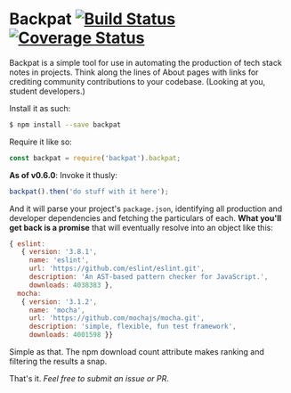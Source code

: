 # Backpat [![Build Status](https://travis-ci.org/cachilders/backpat.svg?branch=master)](https://travis-ci.org/cachilders/backpat) [![Coverage Status](https://img.shields.io/coveralls/cachilders/backpat.svg)](https://img.shields.io/coveralls/cachilders/backpat.svg)

Backpat is a simple tool for use in automating the production of tech stack
notes in projects. Think along the lines of About pages with links for crediting
community contributions to your codebase. (Looking at you, student developers.)

Install it as such:

```bash
$ npm install --save backpat
```

Require it like so:

```javascript
const backpat = require('backpat').backpat;
```

**As of v0.6.0**: Invoke it thusly:

```javascript
backpat().then('do stuff with it here');
```

And it will parse your project's ```package.json```, identifying all production
and developer dependencies and fetching the particulars of each. **What you'll
get back is a promise** that will eventually resolve into an object like this:

```javascript
{ eslint:
   { version: '3.8.1',
     name: 'eslint',
     url: 'https://github.com/eslint/eslint.git',
     description: 'An AST-based pattern checker for JavaScript.',
     downloads: 4038383 },
  mocha:
   { version: '3.1.2',
     name: 'mocha',
     url: 'https://github.com/mochajs/mocha.git',
     description: 'simple, flexible, fun test framework',
     downloads: 4001598 }}
```

Simple as that. The npm download count attribute makes ranking and filtering the
results a snap.

That's it. _Feel free to submit an issue or PR_.
